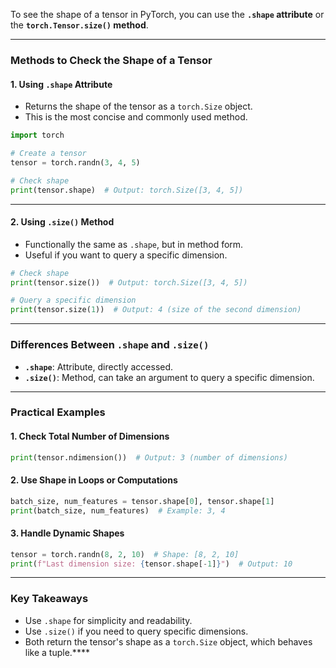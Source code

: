 To see the shape of a tensor in PyTorch, you can use the **`.shape` attribute** or the **`torch.Tensor.size()` method**.

---

### **Methods to Check the Shape of a Tensor**

#### 1. **Using `.shape` Attribute**

- Returns the shape of the tensor as a `torch.Size` object.
- This is the most concise and commonly used method.

```python
import torch

# Create a tensor
tensor = torch.randn(3, 4, 5)

# Check shape
print(tensor.shape)  # Output: torch.Size([3, 4, 5])
```

---

#### 2. **Using `.size()` Method**

- Functionally the same as `.shape`, but in method form.
- Useful if you want to query a specific dimension.

```python
# Check shape
print(tensor.size())  # Output: torch.Size([3, 4, 5])

# Query a specific dimension
print(tensor.size(1))  # Output: 4 (size of the second dimension)
```

---

### **Differences Between `.shape` and `.size()`**

- **`.shape`**: Attribute, directly accessed.
- **`.size()`**: Method, can take an argument to query a specific dimension.

---

### **Practical Examples**

#### 1. Check Total Number of Dimensions

```python
print(tensor.ndimension())  # Output: 3 (number of dimensions)
```

#### 2. Use Shape in Loops or Computations

```python
batch_size, num_features = tensor.shape[0], tensor.shape[1]
print(batch_size, num_features)  # Example: 3, 4
```

#### 3. Handle Dynamic Shapes

```python
tensor = torch.randn(8, 2, 10)  # Shape: [8, 2, 10]
print(f"Last dimension size: {tensor.shape[-1]}")  # Output: 10
```

---

### **Key Takeaways**

- Use `.shape` for simplicity and readability.
- Use `.size()` if you need to query specific dimensions.
- Both return the tensor's shape as a `torch.Size` object, which behaves like a tuple.****
